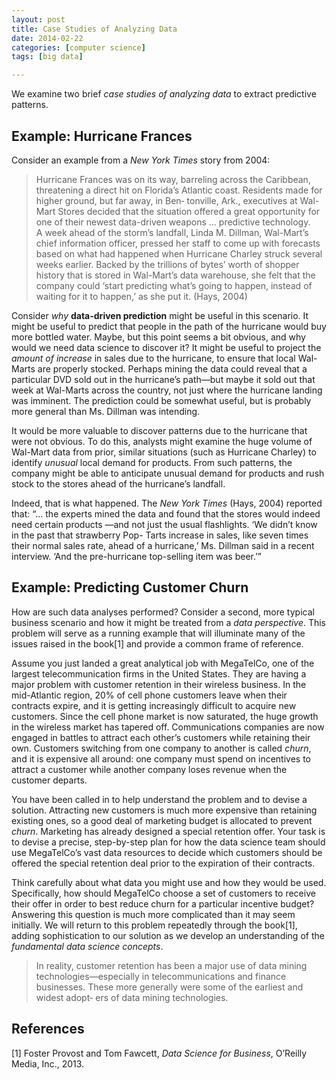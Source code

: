 ```yaml
---
layout: post
title: Case Studies of Analyzing Data
date: 2014-02-22
categories: [computer science]
tags: [big data]

---
```


We examine two brief *case studies of analyzing data* to extract predictive patterns.

Example: Hurricane Frances
---

Consider an example from a *New York Times* story from 2004:

> Hurricane Frances was on its way, barreling across the Caribbean, threatening a direct hit on Florida’s Atlantic coast. Residents made for higher ground, but far away, in Ben‐ tonville, Ark., executives at Wal-Mart Stores decided that the situation offered a great opportunity for one of their newest data-driven weapons ... predictive technology.  
A week ahead of the storm’s landfall, Linda M. Dillman, Wal-Mart’s chief information officer, pressed her staff to come up with forecasts based on what had happened when Hurricane Charley struck several weeks earlier. Backed by the trillions of bytes’ worth of shopper history that is stored in Wal-Mart’s data warehouse, she felt that the company could ‘start predicting what’s going to happen, instead of waiting for it to happen,’ as she put it. (Hays, 2004)

Consider *why* **data-driven prediction** might be useful in this scenario. It might be useful to predict that people in the path of the hurricane would buy more bottled water. Maybe, but this point seems a bit obvious, and why would we need data science to discover it? It might be useful to project the *amount of increase* in sales due to the hurricane, to ensure that local Wal-Marts are properly stocked. Perhaps mining the data could reveal that a particular DVD sold out in the hurricane’s path—but maybe it sold out that week at Wal-Marts across the country, not just where the hurricane landing was imminent. The prediction could be somewhat useful, but is probably more general than Ms. Dillman was intending.

It would be more valuable to discover patterns due to the hurricane that were not obvious. To do this, analysts might examine the huge volume of Wal-Mart data from prior, similar situations (such as Hurricane Charley) to identify *unusual* local demand for products. From such patterns, the company might be able to anticipate unusual demand for products and rush stock to the stores ahead of the hurricane’s landfall.

Indeed, that is what happened. The *New York Times* (Hays, 2004) reported that: “... the experts mined the data and found that the stores would indeed need certain products —and not just the usual flashlights. ‘We didn’t know in the past that strawberry Pop- Tarts increase in sales, like seven times their normal sales rate, ahead of a hurricane,’ Ms. Dillman said in a recent interview. ‘And the pre-hurricane top-selling item was beer.’”


Example: Predicting Customer Churn
---

How are such data analyses performed? Consider a second, more typical business scenario and how it might be treated from a *data perspective*. This problem will serve as a running example that will illuminate many of the issues raised in the book[1] and provide a common frame of reference.

Assume you just landed a great analytical job with MegaTelCo, one of the largest telecommunication firms in the United States. They are having a major problem with customer retention in their wireless business. In the mid-Atlantic region, 20% of cell phone customers leave when their contracts expire, and it is getting increasingly difficult to acquire new customers. Since the cell phone market is now saturated, the huge growth in the wireless market has tapered off. Communications companies are now engaged in battles to attract each other’s customers while retaining their own. Customers switching from one company to another is called *churn*, and it is expensive all around: one company must spend on incentives to attract a customer while another company loses revenue when the customer departs.

You have been called in to help understand the problem and to devise a solution. Attracting new customers is much more expensive than retaining existing ones, so a good deal of marketing budget is allocated to prevent *churn*. Marketing has already designed a special retention offer. Your task is to devise a precise, step-by-step plan for how the data science team should use MegaTelCo’s vast data resources to decide which customers should be offered the special retention deal prior to the expiration of their contracts.

Think carefully about what data you might use and how they would be used. Specifically, how should MegaTelCo choose a set of customers to receive their offer in order to best reduce churn for a particular incentive budget? Answering this question is much more complicated than it may seem initially. We will return to this problem repeatedly through the book[1], adding sophistication to our solution as we develop an understanding of the *fundamental data science concepts*.

> In reality, customer retention has been a major use of data mining technologies—especially in telecommunications and finance businesses. These more generally were some of the earliest and widest adopt‐ ers of data mining technologies.


References
---
[1] Foster Provost and Tom Fawcett, *Data Science for Business*, O’Reilly Media, Inc., 2013.
